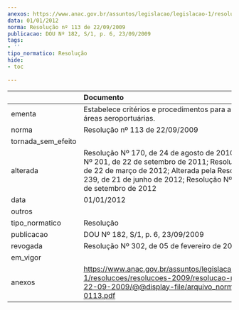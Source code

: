 ```yaml
---
anexos: https://www.anac.gov.br/assuntos/legislacao/legislacao-1/resolucoes/resolucoes-2009/resolucao-no-113-de-22-09-2009/@@display-file/arquivo_norma/RA2009-0113.pdf
data: 01/01/2012
norma: Resolução nº 113 de 22/09/2009
publicacao: DOU Nº 182, S/1, p. 6, 23/09/2009
tags:
- ''
tipo_normatico: Resolução
hide: 
- toc 
 
---
```


|                    | Documento                                                                                                                                                                                                                             |
|:-------------------|:--------------------------------------------------------------------------------------------------------------------------------------------------------------------------------------------------------------------------------------|
| ementa             | Estabelece critérios e procedimentos para a alocação de áreas aeroportuárias.                                                                                                                                                         |
| norma              | Resolução nº 113 de 22/09/2009                                                                                                                                                                                                        |
| tornada_sem_efeito |                                                                                                                                                                                                                                       |
| alterada           | Resolução Nº 170, de 24 de agosto de 2010; Resolução Nº 201, de 22 de setembro de 2011; Resolução Nº 222, de 22 de março de 2012; Alterada pela Resolução Nº 239, de 21 de junho de 2012; Resolução Nº 247, de 25 de setembro de 2012 |
| data               | 01/01/2012                                                                                                                                                                                                                            |
| outros             |                                                                                                                                                                                                                                       |
| tipo_normatico     | Resolução                                                                                                                                                                                                                             |
| publicacao         | DOU Nº 182, S/1, p. 6, 23/09/2009                                                                                                                                                                                                     |
| revogada           | Resolução Nº 302, de 05 de fevereiro de 2014                                                                                                                                                                                          |
| em_vigor           |                                                                                                                                                                                                                                       |
| anexos             | https://www.anac.gov.br/assuntos/legislacao/legislacao-1/resolucoes/resolucoes-2009/resolucao-no-113-de-22-09-2009/@@display-file/arquivo_norma/RA2009-0113.pdf                                                                       |